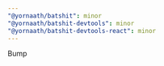 ```yaml
---
"@yornaath/batshit": minor
"@yornaath/batshit-devtools": minor
"@yornaath/batshit-devtools-react": minor
---
```


Bump

